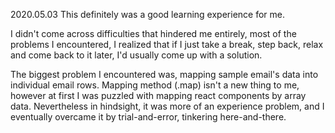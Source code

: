 2020.05.03
This definitely was a good learning experience for me.

I didn't come across difficulties that hindered me entirely, most of the problems I encountered, I realized that if I just take a break, step back, relax and come back to it later, I'd usually come up with a solution.

The biggest problem I encountered was, mapping sample email's data into individual email rows. Mapping method (.map) isn't a new thing to me, however at first I was puzzled with mapping react components by array data. Nevertheless in hindsight, it was more of an experience problem, and I eventually overcame it by trial-and-error, tinkering here-and-there.